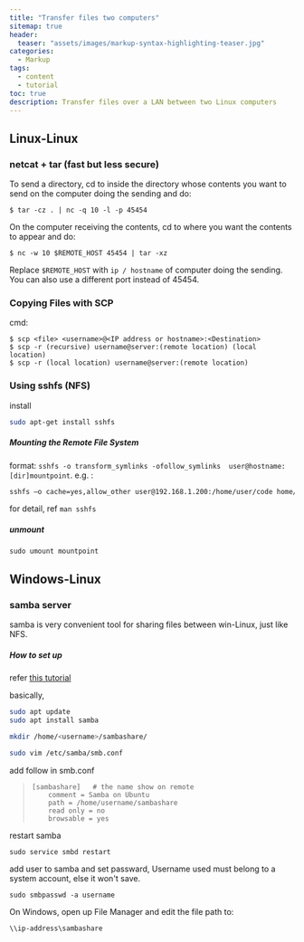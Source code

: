 ```yaml
---
title: "Transfer files two computers"
sitemap: true
header:
  teaser: "assets/images/markup-syntax-highlighting-teaser.jpg"
categories:
  - Markup
tags:
  - content
  - tutorial
toc: true
description: Transfer files over a LAN between two Linux computers
---
```


## Linux-Linux

### netcat + tar (fast but less secure)

To send a directory, cd to inside the directory whose contents you want to send on the computer doing the sending and do:

`$ tar -cz . | nc -q 10 -l -p 45454`

On the computer receiving the contents, cd to where you want the contents to appear and do:

`$ nc -w 10 $REMOTE_HOST 45454 | tar -xz`

Replace `$REMOTE_HOST` with `ip / hostname` of computer doing the sending. You can also use a different port instead of 45454.

### Copying Files with SCP
cmd: 
```
$ scp <file> <username>@<IP address or hostname>:<Destination>
$ scp -r (recursive) username@server:(remote location) (local location)
$ scp -r (local location) username@server:(remote location)
```

### Using sshfs (NFS)

install

```bash
sudo apt-get install sshfs
```

##### Mounting the Remote File System

format: `sshfs -o transform_symlinks -ofollow_symlinks  user@hostname: [dir]mountpoint`. e.g. :


```bash
sshfs –o cache=yes,allow_other user@192.168.1.200:/home/user/code home/user/code
```

for detail, ref  `man sshfs`

##### unmount

```
sudo umount mountpoint
```

## Windows-Linux

### samba server

samba is very convenient tool for sharing files between win-Linux, just like NFS.

##### How to set up

refer [this tutorial](<https://tutorials.ubuntu.com/tutorial/install-and-configure-samba#0>)

basically, 

```bash
sudo apt update
sudo apt install samba

mkdir /home/<username>/sambashare/

sudo vim /etc/samba/smb.conf
```

add follow in smb.conf

> ```
> [sambashare]   # the name show on remote
>     comment = Samba on Ubuntu
>     path = /home/username/sambashare
>     read only = no
>     browsable = yes
> ```

restart samba

```
sudo service smbd restart
```

add user to samba and set passward, Username used must belong to a system account, else it won't save.

```
sudo smbpasswd -a username
```

On Windows, open up File Manager and edit the file path to:

```
\\ip-address\sambashare
```

